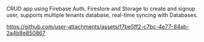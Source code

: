 CRUD app using Firebase Auth, Firestore and Storage to create and signup user, supports multiple tenants database, real-time syncing with Databases.


https://github.com/user-attachments/assets/f7be5ff2-c7bc-4e77-84ab-2a4b8e850867

